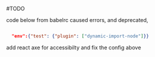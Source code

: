 #TODO

code below from babelrc caused errors, and deprecated,

```json

  "env":{"test": {"plugin": ["dynamic-import-node"]}}


```

add react axe for accessibilty
and fix the config above
